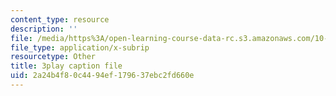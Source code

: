```yaml
---
content_type: resource
description: ''
file: /media/https%3A/open-learning-course-data-rc.s3.amazonaws.com/10-34-numerical-methods-applied-to-chemical-engineering-fall-2015/2a24b4f80c4494ef179637ebc2fd660e_PKbah48l3AU.srt
file_type: application/x-subrip
resourcetype: Other
title: 3play caption file
uid: 2a24b4f8-0c44-94ef-1796-37ebc2fd660e
---
```

